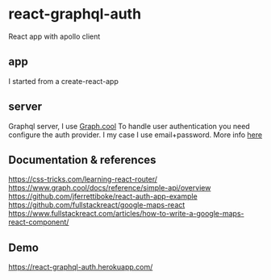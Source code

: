 # react-graphql-auth
React app with apollo client

## app
I started from a create-react-app

## server
Graphql server,  I use [Graph.cool](https://www.graph.cool/)
To handle user authentication you need configure the auth provider.
I my case I use email+password.
More info [here](https://www.graph.cool/docs/reference/platform/authentication)

## Documentation & references
https://css-tricks.com/learning-react-router/
https://www.graph.cool/docs/reference/simple-api/overview
https://github.com/jferrettiboke/react-auth-app-example
https://github.com/fullstackreact/google-maps-react
https://www.fullstackreact.com/articles/how-to-write-a-google-maps-react-component/

## Demo
https://react-graphql-auth.herokuapp.com/
